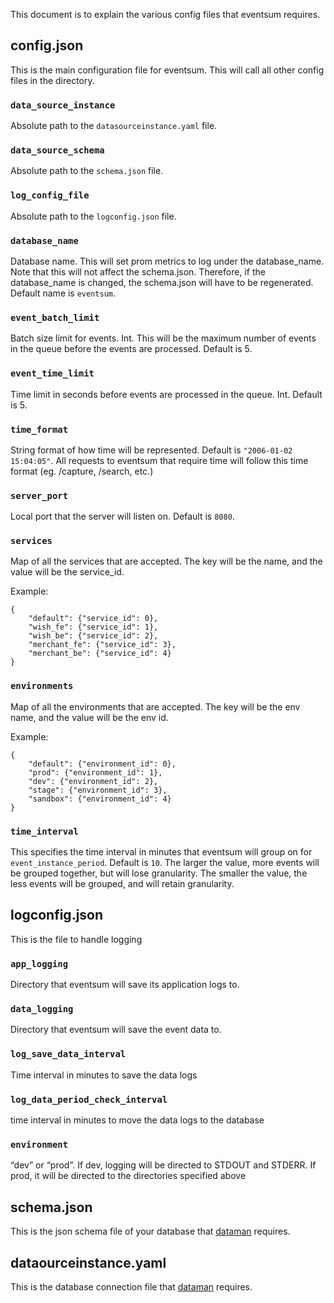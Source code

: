 This document is to explain the various config files that eventsum requires. 

## config.json
This is the main configuration file for eventsum. This will call all other config files in the directory. 

### `data_source_instance`
Absolute path to the `datasourceinstance.yaml` file. 

### `data_source_schema`
Absolute path to the `schema.json` file. 

### `log_config_file`
Absolute path to the `logconfig.json` file. 

### `database_name`
Database name. This will set prom metrics to log under the database_name. Note that this will not affect the 
schema.json. Therefore, if the database_name is changed, the schema.json will have to be regenerated. Default name is 
`eventsum`.  

### `event_batch_limit`
Batch size limit for events. Int. This will be the maximum number of events in the queue before the events are 
processed. Default is 5.  

### `event_time_limit`
Time limit in seconds before events are processed in the queue. Int. Default is 5.

### `time_format`
String format of how time will be represented. Default is `"2006-01-02 15:04:05"`. All requests to eventsum that require 
time will follow this time format (eg. /capture, /search, etc.)

### `server_port`
Local port that the server will listen on. Default is `8080`.

### `services`
Map of all the services that are accepted. The key will be the name, and the value will be the service_id. 

Example: 
```
{
    "default": {"service_id": 0},
    "wish_fe": {"service_id": 1},
    "wish_be": {"service_id": 2},
    "merchant_fe": {"service_id": 3},
    "merchant_be": {"service_id": 4}
}
```

### `environments`
Map of all the environments that are accepted. The key will be the env name, and the value will be the env id. 

Example:
```
{
    "default": {"environment_id": 0},
    "prod": {"environment_id": 1},
    "dev": {"environment_id": 2},
    "stage": {"environment_id": 3},
    "sandbox": {"environment_id": 4}
}
```

### `time_interval`
This specifies the time interval in minutes that eventsum will group on for `event_instance_period`. Default is `10`. 
The larger the value, more events will be grouped together, but will lose granularity. The smaller the value, the less 
events will be grouped, and will retain granularity. 


## logconfig.json
This is the file to handle logging

### `app_logging`
Directory that eventsum will save its application logs to. 

### `data_logging`
Directory that eventsum will save the event data to. 

### `log_save_data_interval`
Time interval in minutes to save the data logs

### `log_data_period_check_interval`
time interval in minutes to move the data logs to the database

### `environment`
“dev” or “prod”. If dev, logging will be directed to STDOUT and STDERR. If prod, it will be directed to the directories 
specified above

## schema.json
This is the json schema file of your database that [dataman](https://github.com/jacksontj/dataman) requires. 

## dataourceinstance.yaml
This is the database connection file that [dataman](https://github.com/jacksontj/dataman) requires. 
